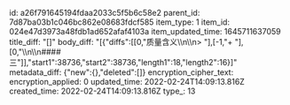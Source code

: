 id: a26f791645194fdaa2033c5f5b6c58e2
parent_id: 7d87ba03b1c046bc862e08683fdcf585
item_type: 1
item_id: 024e47d3973a48fdb1ad652afaf4103a
item_updated_time: 1645711637059
title_diff: "[]"
body_diff: "[{\"diffs\":[[0,\"质量含义\\\n\\\n> \"],[-1,\"+ \"],[0,\"\\\n\\\n#### 三\"]],\"start1\":38736,\"start2\":38736,\"length1\":18,\"length2\":16}]"
metadata_diff: {"new":{},"deleted":[]}
encryption_cipher_text: 
encryption_applied: 0
updated_time: 2022-02-24T14:09:13.816Z
created_time: 2022-02-24T14:09:13.816Z
type_: 13
